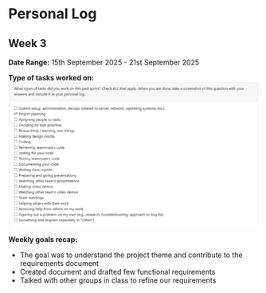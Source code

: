 # Personal Log

## Week 3
**Date Range:** 15th September 2025 - 21st September 2025

**Type of tasks worked on:**
![alt text](images/tahsin-week-1.png)

**Weekly goals recap:**
* The goal was to understand the project theme and contribute to the requirements document
* Created document and drafted few functional requirements
* Talked with other groups in class to refine our requirements